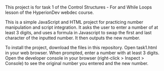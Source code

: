 This project is for task 1 of the Control Structures - For and While Loops lesson of the HyperionDev webdec course.

This is a simple JavaScript and HTML project for practicing number manipulation and script integration. It asks the user to enter a number of at least 3 digits, and uses a formula in Javascript to swap the first and last character of the inputted number. It then outputs the new number.

To install the project, download the files in this repository. Open task1.html in your web browser. When prompted, enter a number with at least 3 digits. Open the developer console in your browser (right-click > Inspect > Console) to see the original number you entered and the new number.
